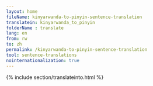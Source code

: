 ```yaml
---
layout: home
fileName: kinyarwanda-to-pinyin-sentence-translation
translatein: kinyarwanda_to_pinyin
folderName : translate
lang: en
from: rw
to: zh
permalink: /kinyarwanda-to-pinyin-sentence-translation
tool: sentence-translations
nointernationalization: true
---
```

{% include section/translateinto.html %}
